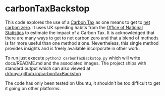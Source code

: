 # carbonTaxBackstop

This code explores the use of a [Carbon Tax](https://en.wikipedia.org/wiki/Carbon_tax) as one means to get to [net carbon zero](https://en.wikipedia.org/wiki/Carbon_neutrality).  It uses UK spending habits from the [Office of National Statistics](https://www.ons.gov.uk/peoplepopulationandcommunity/personalandhouseholdfinances/expenditure/datasets/detailedhouseholdexpenditurebydisposableincomedecilegroupuktable31) to estimate the impact of a Carbon Tax.   It is acknowledged that there are many ways to get to net carbon zero and that a blend of methods is far more useful than one method alone.  Nevertheless, this single method provides insights and is freely available incorporate in other work.

To run just execute `python3 carbonTaxBackstop.py` which will write docs/README.md and the associated images.  The project ships with standard output which can also viewed at [drtonyr.github.io/carbonTaxBackstop](https://drtonyr.github.io/carbonTaxBackstop)

The code has only been tested on Ubuntu, it shouldn't be too difficult to get it going on other platforms.
